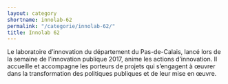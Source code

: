 ```yaml
---
layout: category
shortname: innolab-62
permalink: "/categorie/innolab-62/"
title: Innolab 62
---
```


Le laboratoire d’innovation du département du Pas-de-Calais, lancé lors de la semaine de l’innovation publique 2017, anime les actions d’innovation. Il accueille et accompagne les porteurs de projets qui s’engagent à œuvrer dans la transformation des politiques publiques et de leur mise en œuvre.
